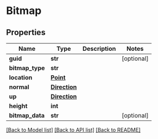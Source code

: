 # Bitmap

## Properties
Name | Type | Description | Notes
------------ | ------------- | ------------- | -------------
**guid** | **str** |  | [optional] 
**bitmap_type** | **str** |  | 
**location** | [**Point**](Point.md) |  | 
**normal** | [**Direction**](Direction.md) |  | 
**up** | [**Direction**](Direction.md) |  | 
**height** | **int** |  | 
**bitmap_data** | **str** |  | [optional] 

[[Back to Model list]](../README.md#documentation-for-models) [[Back to API list]](../README.md#documentation-for-api-endpoints) [[Back to README]](../README.md)


